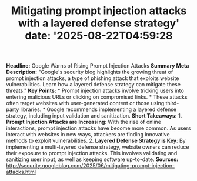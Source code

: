 ﻿---
title: "Mitigating prompt injection attacks with a layered defense strategy'
date: '2025-08-22T04:59:28"
category: "Markets"
summary: ""
slug: "mitigating prompt injection attacks with a layered defense s"
source_urls:
  - "http://security.googleblog.com/2025/06/mitigating-prompt-injection-attacks.html"
seo:
  title: "Mitigating prompt injection attacks with a layered defense strategy | Hash n Hedge'
  description: '"
  keywords: ["news", "markets", "brief"]
---
**Headline:** Google Warns of Rising Prompt Injection Attacks  **Summary Meta Description:** "Google's security blog highlights the growing threat of prompt injection attacks, a type of phishing attack that exploits website vulnerabilities. Learn how a layered defense strategy can mitigate these threats."  **Key Points:**  * Prompt injection attacks involve tricking users into entering malicious URLs or clicking on compromised links. * These attacks often target websites with user-generated content or those using third-party libraries. * Google recommends implementing a layered defense strategy, including input validation and sanitization.  **Short Takeaways:**  1. **Prompt Injection Attacks are Increasing**: With the rise of online interactions, prompt injection attacks have become more common. As users interact with websites in new ways, attackers are finding innovative methods to exploit vulnerabilities. 2. **Layered Defense Strategy is Key**: By implementing a multi-layered defense strategy, website owners can reduce their exposure to prompt injection attacks. This involves validating and sanitizing user input, as well as keeping software up-to-date.  **Sources:** http://security.googleblog.com/2025/06/mitigating-prompt-injection-attacks.html 
